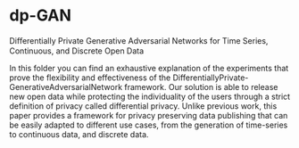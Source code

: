 # dp-GAN
Diﬀerentially Private Generative Adversarial Networks for Time Series, Continuous, and Discrete Open Data

In this folder you can find an exhaustive explanation of the experiments that prove the flexibility and effectiveness of the DifferentiallyPrivate-GenerativeAdversarialNetwork framework. Our solution is able to release new open data while protecting the individuality of  the  users  through  a  strict  definition  of privacy called differential privacy. Unlike previous work, this paper provides a  framework  for  privacy  preserving  data  publishing  that  can  be easily adapted to different use cases, from the generation of time-series to continuous data, and discrete data.
